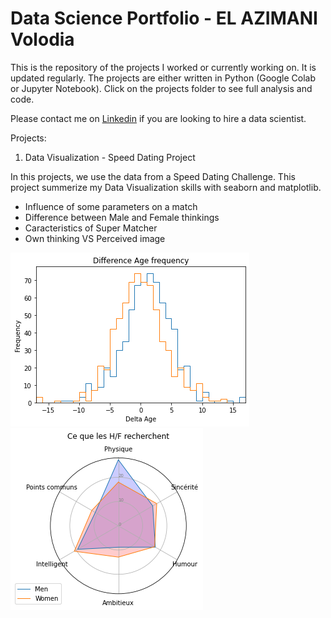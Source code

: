 # Data Science Portfolio - EL AZIMANI Volodia
 
This is the repository of the projects I worked or currently working on. It is updated regularly. The projects are either written in Python (Google Colab or Jupyter Notebook). Click on the projects folder to see full analysis and code.

Please contact me on [Linkedin](https://www.linkedin.com/in/volodia-el-azimani-459b99142) if you are looking to hire a data scientist.

Projects:
1. Data Visualization - Speed Dating Project

In this projects, we use the data from a Speed Dating Challenge.
This project summerize my Data Visualization skills with seaborn and matplotlib.

*   Influence of some parameters on a match
*   Difference between Male and Female thinkings
*   Caracteristics of Super Matcher
*   Own thinking VS Perceived image

![Spider Chart.png](Images/Speed_dating2.png)   ![Spider Chart.png](Images/Speed_dating1.png)

